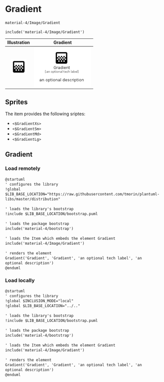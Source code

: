 # Gradient


```text
material-4/Image/Gradient
```

```text
include('material-4/Image/Gradient')
```



| Illustration | Gradient |
| :---: | :---: |
| ![illustration for Illustration](../../material-4/Image/Gradient.png) | ![illustration for Gradient](../../material-4/Image/Gradient.Local.png) |



## Sprites
The item provides the following sriptes:

- `<$GradientXs>`
- `<$GradientSm>`
- `<$GradientMd>`
- `<$GradientLg>`





## Gradient

### Load remotely
```plantuml
@startuml
' configures the library
!global $LIB_BASE_LOCATION="https://raw.githubusercontent.com/tmorin/plantuml-libs/master/distribution"

' loads the library's bootstrap
!include $LIB_BASE_LOCATION/bootstrap.puml

' loads the package bootstrap
include('material-4/bootstrap')

' loads the Item which embeds the element Gradient
include('material-4/Image/Gradient')

' renders the element
Gradient('Gradient', 'Gradient', 'an optional tech label', 'an optional description')
@enduml
```

### Load locally
```plantuml
@startuml
' configures the library
!global $INCLUSION_MODE="local"
!global $LIB_BASE_LOCATION="../.."

' loads the library's bootstrap
!include $LIB_BASE_LOCATION/bootstrap.puml

' loads the package bootstrap
include('material-4/bootstrap')

' loads the Item which embeds the element Gradient
include('material-4/Image/Gradient')

' renders the element
Gradient('Gradient', 'Gradient', 'an optional tech label', 'an optional description')
@enduml
```

